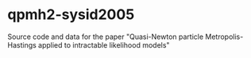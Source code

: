 # qpmh2-sysid2005
Source code and data for the paper "Quasi-Newton particle Metropolis-Hastings applied to intractable likelihood models"
